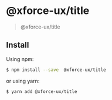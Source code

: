 # @xforce-ux/title

> @xforce-ux/title

## Install

Using npm:

```bash
$ npm install --save  @xforce-ux/title
```

or using yarn:

```bash
$ yarn add @xforce-ux/title
```
